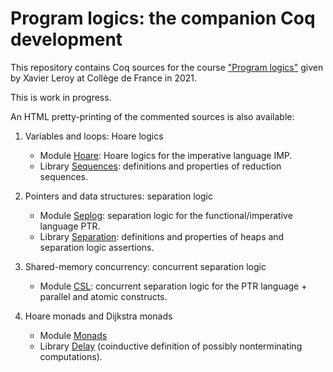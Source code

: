 # Program logics: the companion Coq development

This repository contains Coq sources for the course ["Program logics"](https://www.college-de-france.fr/site/xavier-leroy/course-2020-2021.htm) given by Xavier Leroy at Collège de France in 2021.

This is work in progress.

An HTML pretty-printing of the commented sources is also available:

1. Variables and loops: Hoare logics
   * Module [Hoare](https://xavierleroy.org/cdf-program-logics/CDF.Hoare.html): Hoare logics for the imperative language IMP.
   * Library [Sequences](https://xavierleroy.org/cdf-program-logics/CDF.Sequences.html): definitions and properties of reduction sequences.

2. Pointers and data structures: separation logic
   * Module [Seplog](https://xavierleroy.org/cdf-program-logics/CDF.Seplog.html): separation logic for the functional/imperative language PTR.
   * Library [Separation](https://xavierleroy.org/cdf-program-logics/CDF.Separation.html): definitions and properties of heaps and separation logic assertions.

3. Shared-memory concurrency: concurrent separation logic
   * Module [CSL](https://xavierleroy.org/cdf-program-logics/CDF.CSL.html): concurrent separation logic for the PTR language + parallel and atomic constructs.

4. Hoare monads and Dijkstra monads
   * Module [Monads](https://xavierleroy.org/cdf-program-logics/CDF.Monads.html)
   * Library [Delay](https://xavierleroy.org/cdf-program-logics/CDF.Delay.html) (coinductive definition of possibly nonterminating computations).

